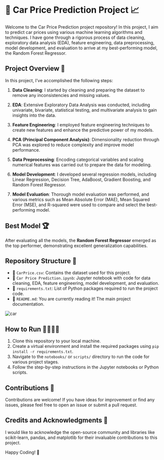 # 🚗 Car Price Prediction Project 📈

Welcome to the Car Price Prediction project repository! In this project, I aim to predict car prices using various machine learning algorithms and techniques. I have gone through a rigorous process of data cleaning, exploratory data analysis (EDA), feature engineering, data preprocessing, model development, and evaluation to arrive at my best-performing model, the Random Forest Regressor.

## Project Overview 🌟

In this project, I've accomplished the following steps:

1. **Data Cleaning**: I started by cleaning and preparing the dataset to remove any inconsistencies and missing values.

2. **EDA**: Extensive Exploratory Data Analysis was conducted, including univariate, bivariate, statistical testing, and multivariate analysis to gain insights into the data.

3. **Feature Engineering**: I employed feature engineering techniques to create new features and enhance the predictive power of my models.

4. **PCA (Principal Component Analysis)**: Dimensionality reduction through PCA was explored to reduce complexity and improve model performance.

5. **Data Preprocessing**: Encoding categorical variables and scaling numerical features was carried out to prepare the data for modeling.

6. **Model Development**: I developed several regression models, including Linear Regression, Decision Tree, AdaBoost, Gradient Boosting, and Random Forest Regressor.

7. **Model Evaluation**: Thorough model evaluation was performed, and various metrics such as Mean Absolute Error (MAE), Mean Squared Error (MSE), and R-squared were used to compare and select the best-performing model.

## Best Model 🏆

After evaluating all the models, the **Random Forest Regressor** emerged as the top performer, demonstrating excellent generalization capabilities.

## Repository Structure 📂

- 💾 `CarPrice.csv`: Contains the dataset used for this project.
- 📓 `Car Price Prediction.ipynb`: Jupyter notebook with code for data cleaning, EDA, feature engineering, model development, and evaluation.
- 📄 `requirements.txt`: List of Python packages required to run the project code.
- 📄 `README.md`: You are currently reading it! The main project documentation.

![car](https://github.com/RoshankumarS14/Car-Price-Prediction/assets/123869873/ecc02265-d770-4ee1-b50f-ca06963d799b)

## How to Run 🏃‍♀️🏃‍♂️

1. Clone this repository to your local machine.
2. Create a virtual environment and install the required packages using `pip install -r requirements.txt`.
3. Navigate to the `notebooks/` or `scripts/` directory to run the code for various project stages.
4. Follow the step-by-step instructions in the Jupyter notebooks or Python scripts.

## Contributions 🤝

Contributions are welcome! If you have ideas for improvement or find any issues, please feel free to open an issue or submit a pull request.

## Credits and Acknowledgments 👏

I would like to acknowledge the open-source community and libraries like scikit-learn, pandas, and matplotlib for their invaluable contributions to this project.

Happy Coding! 🚀
